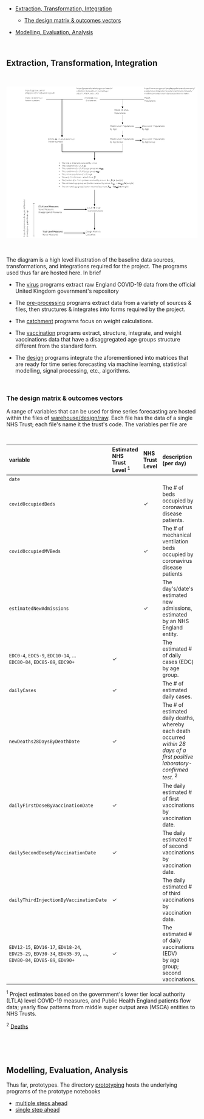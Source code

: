 
<br>

* [Extraction, Transformation, Integration](#extraction-transformation-integration)
  * [The design matrix & outcomes vectors](#the-design-matrix--outcomes-vectors)

* [Modelling, Evaluation, Analysis](#modelling-evaluation-analysis)

<br>

## Extraction, Transformation, Integration

<br>

![](../notebooks/notes/images/outline.png)

<br>

The diagram is a high level illustration of the baseline data sources, transformations, and integrations 
required for the project.  The programs used thus far are hosted here.  In brief

* The [virus](./virus) programs extract raw England COVID-19 data from the official United Kingdom government's repository
  
* The [pre-processing](./preprocessing) programs extract data from a variety of sources & files, then structures & integrates 
  into forms required by the project.
  
* The [catchment](./catchments) programs focus on weight calculations.
  
* The [vaccination](./vaccinations) programs extract, structure, integrate, and weight vaccinations data that have a disaggregated 
  age groups structure different from the standard form.
  
* The [design](./design) programs integrate the aforementioned into matrices that are ready for time series forecasting via 
  machine learning, statistical modelling, signal processing, etc., algorithms.
  
<br>

### The design matrix & outcomes vectors

A range of variables that can be used for time series forecasting are hosted 
within the files of [warehouse/design/raw](../warehouse/design/raw).  Each file has the data of a single NHS 
Trust; each file's name it the trust's code.  The variables per file are

<br>

variable | Estimated<br>NHS Trust<br>Level <sup>1</sup> | NHS Trust<br>Level | description<br>(per day)
 :--- | :--- | :--- | :---
``date`` |  |  |
``covidOccupiedBeds`` | | &#10003; | The \# of beds occupied by coronavirus disease<br> patients.
``covidOccupiedMVBeds`` | | &#10003; | The \# of mechanical ventilation beds occupied by <br> coronavirus disease patients
``estimatedNewAdmissions`` | | &#10003; | The day's/date's estimated new admissions, estimated<br>by an NHS England entity.
``EDC0-4``, ``EDC5-9``, ``EDC10-14``, ...<br> ``EDC80-84``, ``EDC85-89``, ``EDC90+``  | &#10003; | | The estimated \# of daily cases (EDC) by age group.
``dailyCases`` | &#10003; | | The \# of estimated daily cases.
``newDeaths28DaysByDeathDate`` | &#10003; | | The \# of estimated daily deaths, whereby each death<br>occurred *within 28 days of a first positive*<br>*laboratory-confirmed test*. <sup>2</sup>
``dailyFirstDoseByVaccinationDate`` | &#10003; | | The daily estimated \# of first vaccinations<br> by vaccination date.
``dailySecondDoseByVaccinationDate`` | &#10003; | | The daily estimated \# of second vaccinations<br> by vaccination date.
``dailyThirdInjectionByVaccinationDate`` | &#10003; | | The daily estimated \# of third vaccinations<br> by vaccination date.
``EDV12-15``, ``EDV16-17``, ``EDV18-24``,<br> ``EDV25-29``, ``EDV30-34``, ``EDV35-39``, ...,<br> ``EDV80-84``, ``EDV85-89``, ``EDV90+``  | &#10003; | | The estimated \# of daily vaccinations (EDV)<br>by age group; second vaccinations.

<sup>1</sup> Project estimates based on the government's lower tier local authority (LTLA) level COVID-19 measures, and Public Health England 
patients flow data; yearly flow patterns from middle super output area (MSOA) entities to NHS Trusts.

<sup>2</sup> [Deaths](https://www.gov.uk/government/news/new-uk-wide-methodology-agreed-to-record-covid-19-deaths)

<br>
<br>
<br>

## Modelling, Evaluation, Analysis

Thus far, prototypes.  The directory [prototyping](./prototyping) hosts the underlying programs of the prototype notebooks

* [multiple steps ahead](../notebooks#exploration-notebooks)
* [single step ahead](../notebooks#exploration-notebooks)



<br>
<br>

<br>
<br>

<br>
<br>

<br>
<br>
